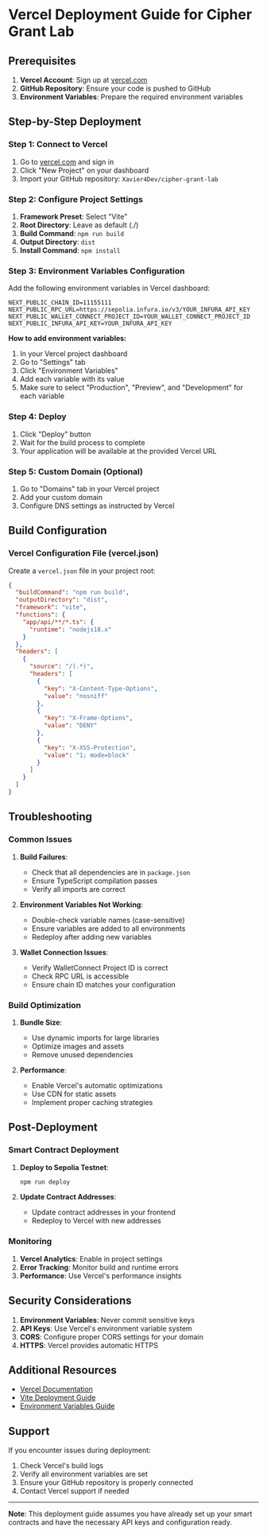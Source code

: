 # Vercel Deployment Guide for Cipher Grant Lab

## Prerequisites

1. **Vercel Account**: Sign up at [vercel.com](https://vercel.com)
2. **GitHub Repository**: Ensure your code is pushed to GitHub
3. **Environment Variables**: Prepare the required environment variables

## Step-by-Step Deployment

### Step 1: Connect to Vercel

1. Go to [vercel.com](https://vercel.com) and sign in
2. Click "New Project" on your dashboard
3. Import your GitHub repository: `Xavier4Dev/cipher-grant-lab`

### Step 2: Configure Project Settings

1. **Framework Preset**: Select "Vite"
2. **Root Directory**: Leave as default (./)
3. **Build Command**: `npm run build`
4. **Output Directory**: `dist`
5. **Install Command**: `npm install`

### Step 3: Environment Variables Configuration

Add the following environment variables in Vercel dashboard:

```
NEXT_PUBLIC_CHAIN_ID=11155111
NEXT_PUBLIC_RPC_URL=https://sepolia.infura.io/v3/YOUR_INFURA_API_KEY
NEXT_PUBLIC_WALLET_CONNECT_PROJECT_ID=YOUR_WALLET_CONNECT_PROJECT_ID
NEXT_PUBLIC_INFURA_API_KEY=YOUR_INFURA_API_KEY
```

**How to add environment variables:**
1. In your Vercel project dashboard
2. Go to "Settings" tab
3. Click "Environment Variables"
4. Add each variable with its value
5. Make sure to select "Production", "Preview", and "Development" for each variable

### Step 4: Deploy

1. Click "Deploy" button
2. Wait for the build process to complete
3. Your application will be available at the provided Vercel URL

### Step 5: Custom Domain (Optional)

1. Go to "Domains" tab in your Vercel project
2. Add your custom domain
3. Configure DNS settings as instructed by Vercel

## Build Configuration

### Vercel Configuration File (vercel.json)

Create a `vercel.json` file in your project root:

```json
{
  "buildCommand": "npm run build",
  "outputDirectory": "dist",
  "framework": "vite",
  "functions": {
    "app/api/**/*.ts": {
      "runtime": "nodejs18.x"
    }
  },
  "headers": [
    {
      "source": "/(.*)",
      "headers": [
        {
          "key": "X-Content-Type-Options",
          "value": "nosniff"
        },
        {
          "key": "X-Frame-Options",
          "value": "DENY"
        },
        {
          "key": "X-XSS-Protection",
          "value": "1; mode=block"
        }
      ]
    }
  ]
}
```

## Troubleshooting

### Common Issues

1. **Build Failures**:
   - Check that all dependencies are in `package.json`
   - Ensure TypeScript compilation passes
   - Verify all imports are correct

2. **Environment Variables Not Working**:
   - Double-check variable names (case-sensitive)
   - Ensure variables are added to all environments
   - Redeploy after adding new variables

3. **Wallet Connection Issues**:
   - Verify WalletConnect Project ID is correct
   - Check RPC URL is accessible
   - Ensure chain ID matches your configuration

### Build Optimization

1. **Bundle Size**:
   - Use dynamic imports for large libraries
   - Optimize images and assets
   - Remove unused dependencies

2. **Performance**:
   - Enable Vercel's automatic optimizations
   - Use CDN for static assets
   - Implement proper caching strategies

## Post-Deployment

### Smart Contract Deployment

1. **Deploy to Sepolia Testnet**:
   ```bash
   npm run deploy
   ```

2. **Update Contract Addresses**:
   - Update contract addresses in your frontend
   - Redeploy to Vercel with new addresses

### Monitoring

1. **Vercel Analytics**: Enable in project settings
2. **Error Tracking**: Monitor build and runtime errors
3. **Performance**: Use Vercel's performance insights

## Security Considerations

1. **Environment Variables**: Never commit sensitive keys
2. **API Keys**: Use Vercel's environment variable system
3. **CORS**: Configure proper CORS settings for your domain
4. **HTTPS**: Vercel provides automatic HTTPS

## Additional Resources

- [Vercel Documentation](https://vercel.com/docs)
- [Vite Deployment Guide](https://vitejs.dev/guide/static-deploy.html#vercel)
- [Environment Variables Guide](https://vercel.com/docs/concepts/projects/environment-variables)

## Support

If you encounter issues during deployment:

1. Check Vercel's build logs
2. Verify all environment variables are set
3. Ensure your GitHub repository is properly connected
4. Contact Vercel support if needed

---

**Note**: This deployment guide assumes you have already set up your smart contracts and have the necessary API keys and configuration ready.

